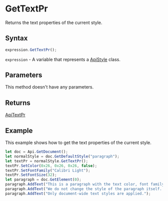 # GetTextPr

Returns the text properties of the current style.

## Syntax

```javascript
expression.GetTextPr();
```

`expression` - A variable that represents a [ApiStyle](../ApiStyle.md) class.

## Parameters

This method doesn't have any parameters.

## Returns

[ApiTextPr](../../ApiTextPr/ApiTextPr.md)

## Example

This example shows how to get the text properties of the current style.

```javascript editor-
let doc = Api.GetDocument();
let normalStyle = doc.GetDefaultStyle("paragraph");
let textPr = normalStyle.GetTextPr();
textPr.SetColor(0x26, 0x26, 0x26, false);
textPr.SetFontFamily("Calibri Light");
textPr.SetFontSize(32);
let paragraph = doc.GetElement(0);
paragraph.AddText("This is a paragraph with the text color, font family and font size set using the text style. ");
paragraph.AddText("We do not change the style of the paragraph itself. ");
paragraph.AddText("Only document-wide text styles are applied.");
```
